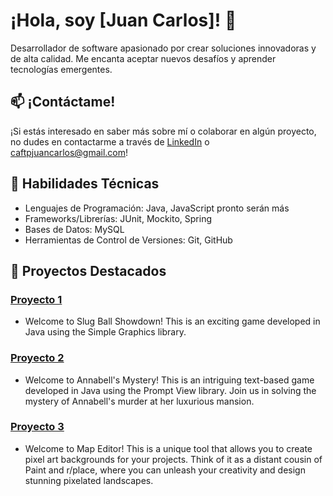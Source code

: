 # ¡Hola, soy [Juan Carlos]! 👋

Desarrollador de software apasionado por crear soluciones innovadoras y de alta calidad. Me encanta aceptar nuevos desafíos y aprender tecnologías emergentes.

## 📫 ¡Contáctame!

¡Si estás interesado en saber más sobre mí o colaborar en algún proyecto, no dudes en contactarme a través de [LinkedIn](https://www.linkedin.com/in/upcjdev/) o caftpjuancarlos@gmail.com!

## 🚀 Habilidades Técnicas

- Lenguajes de Programación: Java, JavaScript pronto serán más
- Frameworks/Librerías: JUnit, Mockito, Spring
- Bases de Datos: MySQL
- Herramientas de Control de Versiones: Git, GitHub

## 🌱 Proyectos Destacados

### [Proyecto 1](https://github.com/Chispa8/Slug-Ball-Showdown) 
- Welcome to Slug Ball Showdown! This is an exciting game developed in Java using the Simple Graphics library.

### [Proyecto 2](https://github.com/Chispa8/Annabell-s-Mystery)
- Welcome to Annabell's Mystery! This is an intriguing text-based game developed in Java using the Prompt View library. Join us in solving the mystery of Annabell's murder at her luxurious mansion.
  
### [Proyecto 3](https://github.com/Chispa8/Map-Editor)
- Welcome to Map Editor! This is a unique tool that allows you to create pixel art backgrounds for your projects. Think of it as a distant cousin of Paint and r/place, where you can unleash your creativity and design stunning pixelated landscapes.
